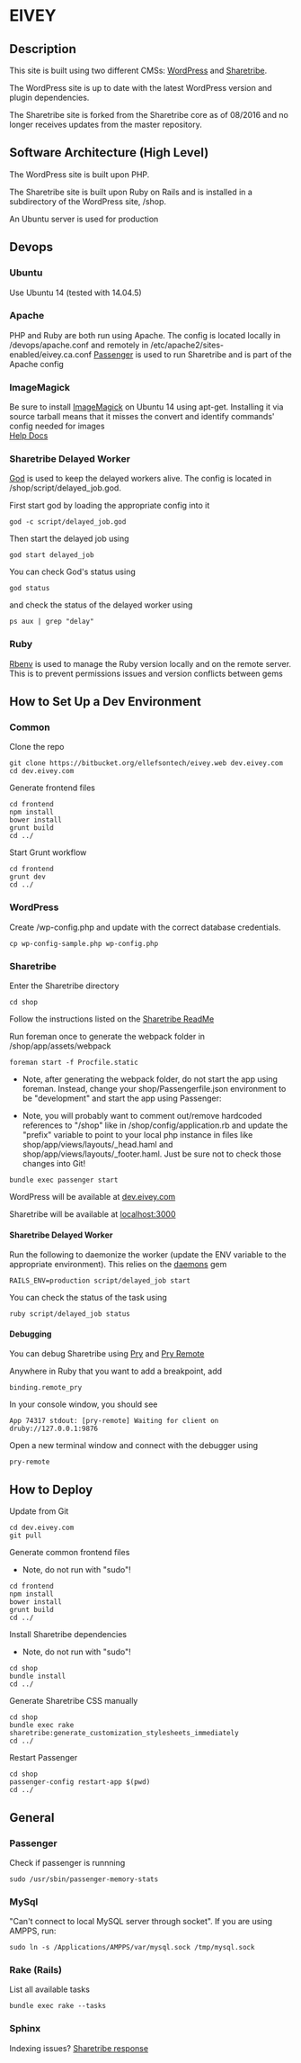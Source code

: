 # EIVEY #

## Description ##

This site is built using two different CMSs: [WordPress](https://wordpress.org/) and [Sharetribe](https://github.com/sharetribe/sharetribe).  

The WordPress site is up to date with the latest WordPress version and plugin dependencies.

The Sharetribe site is forked from the Sharetribe core as of 08/2016 and no longer receives updates from the master repository.


## Software Architecture (High Level) ##

The WordPress site is built upon PHP.

The Sharetribe site is built upon Ruby on Rails and is installed in a subdirectory of the WordPress site, /shop.

An Ubuntu server is used for production


## Devops ##

### Ubuntu ###
Use Ubuntu 14 (tested with 14.04.5)

### Apache ###
PHP and Ruby are both run using Apache.  The config is located locally in /devops/apache.conf and remotely in /etc/apache2/sites-enabled/eivey.ca.conf  [Passenger](https://www.phusionpassenger.com/library/) is used to run Sharetribe and is part of the Apache config

### ImageMagick ###
Be sure to install [ImageMagick](http://www.imagemagick.org/script/index.php) on Ubuntu 14 using apt-get.  Installing it via source tarball means that it misses the convert and identify commands' config needed for images  
[Help Docs](https://www.digitalocean.com/community/questions/rails-4-paperclip-imagemagick-content-type-error-for-images)

### Sharetribe Delayed Worker ###
[God](http://godrb.com/) is used to keep the delayed workers alive.  The config is located in /shop/script/delayed_job.god.

First start god by loading the appropriate config into it
```
god -c script/delayed_job.god
```

Then start the delayed job using

```
god start delayed_job
```

You can check God's status using

```
god status
```

and check the status of the delayed worker using

```
ps aux | grep "delay"
```


### Ruby ###
[Rbenv](https://github.com/rbenv/rbenv) is used to manage the Ruby version locally and on the remote server.  This is to prevent permissions issues and version conflicts between gems


## How to Set Up a Dev Environment ##

### Common ###

Clone the repo 

```
git clone https://bitbucket.org/ellefsontech/eivey.web dev.eivey.com
cd dev.eivey.com
```

Generate frontend files

```
cd frontend
npm install
bower install
grunt build
cd ../
```

Start Grunt workflow

```
cd frontend
grunt dev
cd ../
```

### WordPress ###

Create /wp-config.php and update with the correct database credentials.

```
cp wp-config-sample.php wp-config.php
```


### Sharetribe ###

Enter the Sharetribe directory

```
cd shop
```

Follow the instructions listed on the [Sharetribe ReadMe](https://github.com/sharetribe/sharetribe)

Run foreman once to generate the webpack folder in /shop/app/assets/webpack

```
foreman start -f Procfile.static
```

* Note, after generating the webpack folder, do not start the app using foreman.  Instead, change your shop/Passengerfile.json environment to be "development" and start the app using Passenger:

* Note, you will probably want to comment out/remove hardcoded references to "/shop" like in /shop/config/application.rb and update the "prefix" variable to point to your local php instance in files like shop/app/views/layouts/_head.haml and shop/app/views/layouts/_footer.haml.  Just be sure not to check those changes into Git!

```
bundle exec passenger start
```

WordPress will be available at [dev.eivey.com](http://dev.eivey.com)

Sharetribe will be available at [localhost:3000](http://localhost:3000)

#### Sharetribe Delayed Worker ####
Run the following to daemonize the worker (update the ENV variable to the appropriate environment).  This relies on the [daemons](https://github.com/thuehlinger/daemons) gem

```
RAILS_ENV=production script/delayed_job start
```

You can check the status of the task using

```
ruby script/delayed_job status
```


#### Debugging ####

You can debug Sharetribe using [Pry](http://pryrepl.org/) and [Pry Remote](https://github.com/mon-ouie/pry-remote/)

Anywhere in Ruby that you want to add a breakpoint, add

```
binding.remote_pry
```

In your console window, you should see

```
App 74317 stdout: [pry-remote] Waiting for client on druby://127.0.0.1:9876
```

Open a new terminal window and connect with the debugger using

```
pry-remote
```

## How to Deploy ##

Update from Git

```
cd dev.eivey.com
git pull
```

Generate common frontend files

* Note, do not run with "sudo"!

```
cd frontend
npm install
bower install
grunt build
cd ../
```

Install Sharetribe dependencies

* Note, do not run with "sudo"!

```
cd shop
bundle install
cd ../
```

Generate Sharetribe CSS manually
   
```
cd shop
bundle exec rake sharetribe:generate_customization_stylesheets_immediately
cd ../
```

Restart Passenger

```
cd shop
passenger-config restart-app $(pwd)
cd ../
```


## General ##

### Passenger ###

Check if passenger is runnning

```
sudo /usr/sbin/passenger-memory-stats
```

### MySql ###

"Can't connect to local MySQL server through socket".  If you are using AMPPS, run:

```
sudo ln -s /Applications/AMPPS/var/mysql.sock /tmp/mysql.sock
```

### Rake (Rails) ###

List all available tasks

```
bundle exec rake --tasks
```

### Sphinx ###

Indexing issues? [Sharetribe response](https://github.com/sharetribe/sharetribe/issues/2334)
